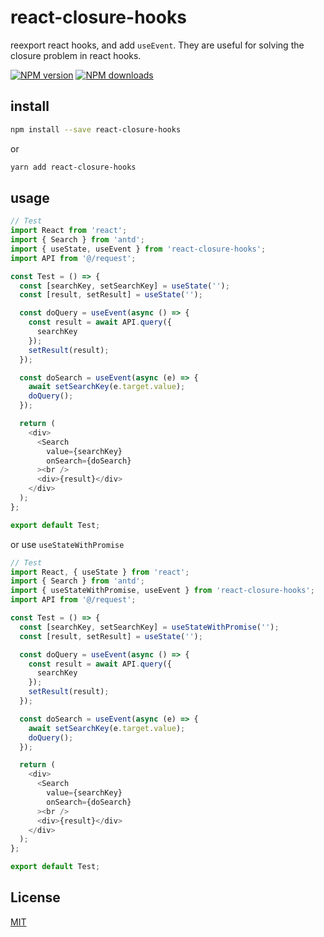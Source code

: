 # react-closure-hooks

reexport react hooks, and add `useEvent`. They are useful for solving the closure problem in react hooks.

[![NPM version](https://img.shields.io/npm/v/react-closure-hooks.svg?style=flat)](https://npmjs.com/package/react-closure-hooks)
[![NPM downloads](https://img.shields.io/npm/dm/react-closure-hooks.svg?style=flat)](https://npmjs.com/package/react-closure-hooks)

## install

```bash
npm install --save react-closure-hooks
```
or
```bash
yarn add react-closure-hooks
```

## usage

```js
// Test
import React from 'react';
import { Search } from 'antd';
import { useState, useEvent } from 'react-closure-hooks';
import API from '@/request';

const Test = () => {
  const [searchKey, setSearchKey] = useState('');
  const [result, setResult] = useState('');

  const doQuery = useEvent(async () => {
    const result = await API.query({
      searchKey
    });
    setResult(result);
  });

  const doSearch = useEvent(async (e) => {
    await setSearchKey(e.target.value);
    doQuery();
  });

  return (
    <div>
      <Search 
        value={searchKey} 
        onSearch={doSearch}
      ><br />
      <div>{result}</div>
    </div>
  );
};

export default Test;
```

or use `useStateWithPromise`

```js
// Test
import React, { useState } from 'react';
import { Search } from 'antd';
import { useStateWithPromise, useEvent } from 'react-closure-hooks';
import API from '@/request';

const Test = () => {
  const [searchKey, setSearchKey] = useStateWithPromise('');
  const [result, setResult] = useState('');

  const doQuery = useEvent(async () => {
    const result = await API.query({
      searchKey
    });
    setResult(result);
  });

  const doSearch = useEvent(async (e) => {
    await setSearchKey(e.target.value);
    doQuery();
  });

  return (
    <div>
      <Search 
        value={searchKey} 
        onSearch={doSearch}
      ><br />
      <div>{result}</div>
    </div>
  );
};

export default Test;
```

## License

[MIT](./LICENSE)

